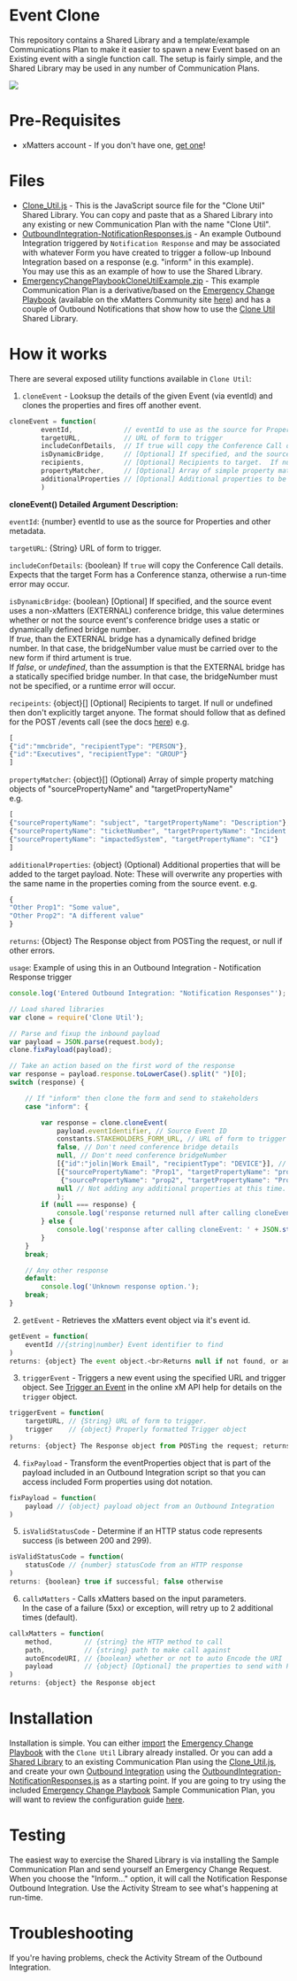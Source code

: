 # Event Clone
This repository contains a Shared Library and a template/example Communications Plan to make it easier to spawn a new Event based on an Existing event with a single function call.
The setup is fairly simple, and the Shared Library may be used in any number of Communication Plans.

<kbd>
  <img src="https://github.com/xmatters/xMatters-Labs/raw/master/media/disclaimer.png">
</kbd>

# Pre-Requisites
* xMatters account - If you don't have one, [get one](https://www.xmatters.com)!

# Files
* [Clone_Util.js](Clone_Util.js) - This is the JavaScript source file for the "Clone Util" Shared Library.
You can copy and paste that as a Shared Library into any existing or new Communication Plan with the name "Clone Util".
* [OutboundIntegration-NotificationResponses.js](OutboundIntegration-NotificationResponses.js) - An example Outbound Integration triggered by `Notification Response` and may be associated with whatever Form you have created to trigger a follow-up Inbound Integration based on a response (e.g. "inform" in this example).<br>You may use this as an example of how to use the Shared Library.
* [EmergencyChangePlaybookCloneUtilExample.zip](EmergencyChangePlaybookCloneUtilExample.zip) - This example Communication Plan is a derivative/based on the [Emergency Change Playbook](https://support.xmatters.com/hc/en-us/articles/360001906232) (available on the xMatters Community site [here](https://support.xmatters.com/hc/en-us/articles/360001906232)) and has a couple of Outbound Notifications that show how to use the [Clone Util](Clone_Util.js) Shared Library.

# How it works
There are several exposed utility functions available in `Clone Util`:

1. `cloneEvent` - Looksup the details of the given Event (via eventId) and clones the properties and fires off another event.

```javascript
cloneEvent = function(
        eventId,             // eventId to use as the source for Properties and other metadata
        targetURL,           // URL of form to trigger
        includeConfDetails,  // If true will copy the Conference Call details.
        isDynamicBridge,     // [Optional] If specified, and the source event uses a non-xMatters, EXTERNAL, conference bridge
        recipients,          // [Optional] Recipients to target.  If null or undefined then do not explicitly target anyone.
        propertyMatcher,     // [Optional] Array of simple property matching objects of "sourcePropertyName" and "targetPropertyName"
        additionalProperties // [Optional] Additional properties to be added to the target payload.
        )
```

   **cloneEvent() Detailed Argument Description:**
   

   `eventId`: {number} eventId to use as the source for Properties and other metadata.

   `targetURL`: {String} URL of form to trigger.

   `includeConfDetails`: {boolean} If `true` will copy the Conference Call details.  Expects that the target Form has a  Conference stanza, otherwise a run-time error may occur.

   `isDynamicBridge`: {boolean} [Optional] If specified, and the source event uses a non-xMatters (EXTERNAL) conference bridge, this value determines whether or not the source event's conference bridge uses a static or dynamically defined bridge number.<br>
   If *_true_*, than the EXTERNAL bridge has a dynamically defined bridge number.  In that case, the bridgeNumber value must be carried over to the new form if third artument is true.<br>
   If *_false_*, or *_undefined_*, than the assumption is that the EXTERNAL bridge has a statically specified bridge number.  In that case, the bridgeNumber must not be specified, or a runtime error will occur.

   `recipeints`: {object}\[] [Optional] Recipients to target.  If null or undefined then don't explicitly target anyone. The format should follow that as defined for the POST /events call (see the docs [here](https://help.xmatters.com/xmapi/index.html?javascript#trigger-an-event))
   e.g.
   
   ```javascript
[
{"id":"mmcbride", "recipientType": "PERSON"},
{"id":"Executives", "recipientType": "GROUP"}
]
   ```

   `propertyMatcher`: {object}\[] (Optional) Array of simple property matching objects of "sourcePropertyName" and "targetPropertyName"<br>
   e.g.

   ```javascript
[
{"sourcePropertyName": "subject", "targetPropertyName": "Description"},
{"sourcePropertyName": "ticketNumber", "targetPropertyName": "Incident ID"},
{"sourcePropertyName": "impactedSystem", "targetPropertyName": "CI"}
]
   ```

   `additionalProperties`: {object} (Optional) Additional properties that will be added to the target payload.
   Note: These will overwrite any properties with the same name in the properties coming from the source event.
   e.g.
   
   ```javascript
{
"Other Prop1": "Some value",
"Other Prop2": "A different value"
}
   ```

   `returns`: {Object} The Response object from POSTing the request, or null if other errors.
   
   `usage`: Example of using this in an Outbound Integration - Notification Response trigger

```javascript
console.log('Entered Outbound Integration: "Notification Responses"');

// Load shared libraries
var clone = require('Clone Util');

// Parse and fixup the inbound payload
var payload = JSON.parse(request.body);
clone.fixPayload(payload);

// Take an action based on the first word of the response
var response = payload.response.toLowerCase().split(" ")[0];
switch (response) {

    // If "inform" then clone the form and send to stakeholders
    case "inform": {

        var response = clone.cloneEvent(
            payload.eventIdentifier, // Source Event ID
            constants.STAKEHOLDERS_FORM_URL, // URL of form to trigger
            false, // Don't need conference bridge details
            null, // Don't need conference bridgeNumber
            [{"id":"jolin|Work Email", "recipientType": "DEVICE"}], // Specific recipients (optional)
            [{"sourcePropertyName": "Prop1", "targetPropertyName": "prop2"}, // Property map (optional)
             {"sourcePropertyName": "prop2", "targetPropertyName": "Prop1"}],
            null // Not adding any additional properties at this time.
            );
        if (null === response) {
            console.log('response returned null after calling cloneEvent.');
        } else {
            console.log('response after calling cloneEvent: ' + JSON.stringify(response, null, 4));
        }
    }
    break;

    // Any other response
    default:
        console.log('Unknown response option.');
    break;
}
```
2. `getEvent` - Retrieves the xMatters event object via it's event id.
```javascript
getEvent = function(
    eventId //{string|number} Event identifier to find
)
returns: {object} The event object.<br>Returns null if not found, or an error was returned.
```
3. `triggerEvent` - Triggers a new event using the specified URL and trigger object.  See [Trigger an Event](https://help.xmatters.com/xmapi/index.html?javascript#trigger-an-event) in the online xM API help for details on the `trigger` object.
```javascript
triggerEvent = function(
    targetURL, // {String} URL of form to trigger.
    trigger    // {object} Properly formatted Trigger object 
)
returns: {object} The Response object from POSTing the request; returns null if other errors.
```
4. `fixPayload` - Transform the eventProperties object that is part of the payload included in an Outbound Integration script so that you can access included Form properties using dot notation.
```javascript
fixPayload = function(
    payload // {object} payload object from an Outbound Integration
)
```
5. `isValidStatusCode` - Determine if an HTTP status code represents success (is between 200 and 299).
```javascript
isValidStatusCode = function(
    statusCode // {number} statusCode from an HTTP response
)
returns: {boolean} true if successful; false otherwise
```
6. `callxMatters` - Calls xMatters based on the input parameters.<br>In the case of a failure (5xx) or exception, will retry up to 2 additional times (default).
```javascript
callxMatters = function(
    method,        // {string} the HTTP method to call
    path,          // {string} path to make call against
    autoEncodeURI, // {boolean} whether or not to auto Encode the URI
    payload        // {object} [Optional] the properties to send with POST or PUT
)
returns: {object} the Response object
``` 

# Installation
Installation is simple.
You can either [import](https://help.xmatters.com/ondemand/xmodwelcome/communicationplanbuilder/exportcommplan.htm) the [Emergency Change Playbook](EmergencyChangePlaybookCloneUtilExample.zip) with the `Clone Util` Library already installed.
Or you can add a [Shared Library](https://help.xmatters.com/ondemand/xmodwelcome/integrationbuilder/shared-libraries.htm) to an existing Communication Plan using the [Clone_Util.js](Clone_Util.js),
and create your own [Outbound Integration](https://help.xmatters.com/ondemand/xmodwelcome/integrationbuilder/example-outbound-updates.htm) using the [OutboundIntegration-NotificationResponses.js](OutboundIntegration-NotificationResponses.js) as a starting point.
If you are going to try using the included [Emergency Change Playbook](EmergencyChangePlaybookCloneUtilExample.zip) Sample Communication Plan, you will want to review the configuration guide [here](https://support.xmatters.com/hc/en-us/articles/360001906232).


# Testing
The easiest way to exercise the Shared Library is via installing the Sample Communication Plan and send yourself an Emergency Change Request.  When you choose the "Inform..." option, it will call the Notification Response Outbound Integration.  Use the Activity Stream to see what's happening at run-time.  

# Troubleshooting
If you're having problems, check the Activity Stream of the Outbound Integration.<br>
